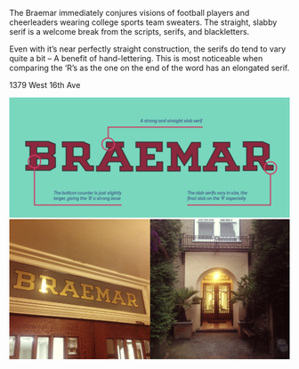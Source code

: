 The Braemar immediately conjures visions of football players and cheerleaders wearing college sports team sweaters. The straight, slabby serif is a welcome break from the scripts, serifs, and blackletters. 

Even with it’s near perfectly straight construction, the serifs do tend to vary quite a bit – A benefit of hand-lettering. This is most noticeable when comparing the ‘R’s as the one on the end of the word has an elongated serif.

1379 West 16th Ave 

![The Braemar Study](/media/braemar-study.png)
![The Braemar Context](/media/braemar-context.jpg)